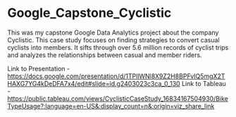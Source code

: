 # Google_Capstone_Cyclistic


This was my capstone Google Data Analytics project about the company Cyclistic. This case study focuses on finding strategies to convert casual cyclists into members. It sifts through over 5.6 million records of cyclist trips and analyzes the relationships between casual and member riders.

Link to Presentation - https://docs.google.com/presentation/d/1TPllWNl8X9Z2H8BPFvIQ5mgX2THAXG7YG4kDeDFA7x4/edit#slide=id.g2403023c3ca_0_130
Link to Tableau - https://public.tableau.com/views/CyclisticCaseStudy_16834167504930/BikeTypeUsage?:language=en-US&:display_count=n&:origin=viz_share_link
